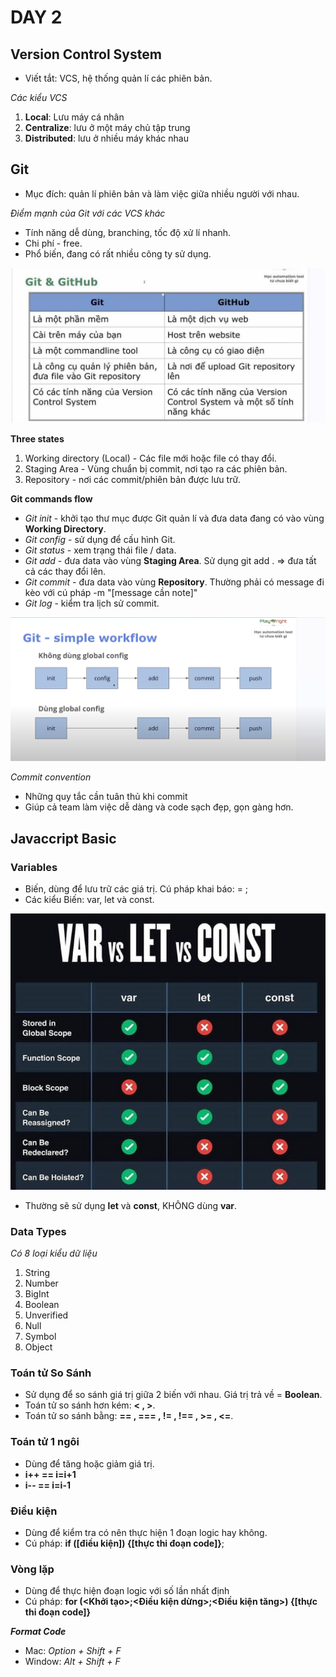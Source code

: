 # **DAY 2**

## Version Control System

- Viết tắt: VCS, hệ thống quản lí các phiên bản.

*Các kiểu VCS*
1. **Local**: Lưu máy cá nhân
2. **Centralize**: lưu ở một máy chủ tập trung
3. **Distributed**: lưu ở nhiều máy khác nhau



## Git

- Mục đích: quản lí phiên bản và làm việc giữa nhiều người với nhau.

*Điểm mạnh của Git với các VCS khác*
- Tính năng dễ dùng, branching, tốc độ xử lí nhanh.
- Chi phí - free.
- Phổ biến, đang có rất nhiều công ty sử dụng.

![Git compare image](image-1.png)


**Three states**
1. Working directory (Local) - Các file mới hoặc file có thay đổi.
2. Staging Area - Vùng chuẩn bị commit, nơi tạo ra các phiên bản.
3. Repository - nơi các commit/phiên bản được lưu trữ.


**Git commands flow**
- *Git init* - khởi tạo thư mục được Git quản lí và đưa data đang có vào vùng **Working Directory**.
- *Git config* - sử dụng để cấu hình Git. 
- *Git status* - xem trạng thái file / data.
- *Git add* - đưa data vào vùng **Staging Area**. Sử dụng git add . => đưa tất cả các thay đổi lên.
- *Git commit* - đưa data vào vùng **Repository**. Thường phải có message đi kèo với cú pháp -m "[message cần note]"
- *Git log* - kiểm tra lịch sử commit.

![Git simple workflow image](image.png)

*Commit convention*
- Những quy tắc cần tuân thủ khi commit 
- Giúp cả team làm việc dễ dàng và code sạch đẹp, gọn gàng hơn.



## Javaccript Basic

### Variables

- Biến, dùng để lưu trữ các giá trị. Cú pháp khai báo: <type> <name> = <value>;
- Các kiểu Biến: var, let và const.

![Compare var,let, const image](image-2.png)

- Thường sẽ sử dụng **let** và **const**, KHÔNG dùng **var**.


### Data Types

*Có 8 loại kiểu dữ liệu*
1. String
2. Number
3. BigInt
4. Boolean
5. Unverified
6. Null
7. Symbol
8. Object


### Toán tử So Sánh

- Sử dụng để so sánh giá trị giữa 2 biến với nhau. Giá trị trả về = **Boolean**.
- Toán tử so sánh hơn kém: **< , >**.
- Toán tử so sánh bằng: **== , === , != , !== , >= , <=**.


### Toán tử 1 ngôi

- Dùng để tăng hoặc giảm giá trị.
- **i++ == i=i+1**
- **i-- == i=i-1**


### Điều kiện

- Dùng để kiểm tra có nên thực hiện 1 đoạn logic hay không.
- Cú pháp: **if ([điều kiện]) {[thực thi đoạn code]}**;


### Vòng lặp

- Dùng để thực hiện đoạn logic với số lần nhất định
- Cú pháp: **for (<Khởi tạo>;<Điều kiện dừng>;<Điều kiện tăng>) {[thực thi đoạn code]}**


***Format Code***

- Mac: *Option + Shift + F*
- Window: *Alt + Shift + F*


